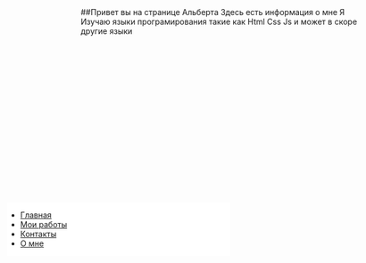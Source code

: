 
<html>
<head>
	<link rel="stylesheet" type="text/css" href="style.css">
	<title></title>
</head>
<body>
	<div id="table" style="
      width:10vh; 
      height:10vw;
      position: absolute;
      top: 10vh;
      left:10vw;
      background-color: #fff
	">
	<ul id="navbar" >
      <li><a href="#">Главная</a></li>
      <li><a href="#">Мои работы</a></li>
      <li><a href="#">Контакты</a></li>
      <li><a href="#">О мне</a></li>
    </ul>
</div>
##Привет вы на странице Альберта
Здесь есть информация о мне
Я Изучаю языки програмирования такие как Html Css Js и может в скоре другие языки
</body>
</html>

